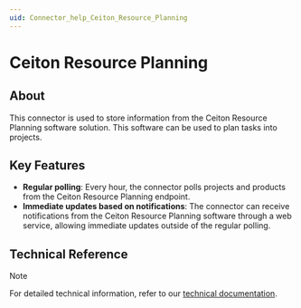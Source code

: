 ```yaml
---
uid: Connector_help_Ceiton_Resource_Planning
---
```


# Ceiton Resource Planning

## About

This connector is used to store information from the Ceiton Resource Planning software solution. This software can be used to plan tasks into projects.

## Key Features

- **Regular polling**: Every hour, the connector polls projects and products from the Ceiton Resource Planning endpoint.
- **Immediate updates based on notifications**: The connector can receive notifications from the Ceiton Resource Planning software through a web service, allowing immediate updates outside of the regular polling.

## Technical Reference

> [!NOTE]
> For detailed technical information, refer to our [technical documentation](xref:Connector_help_Ceiton_Resource_Planning_Technical).
